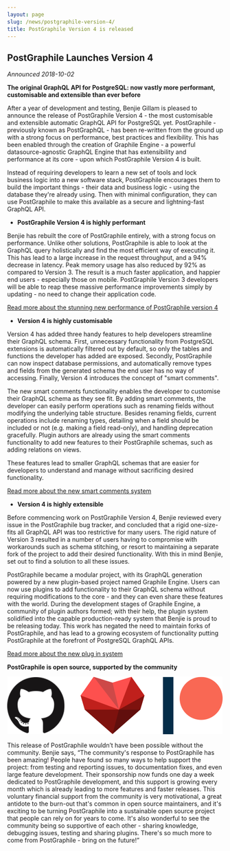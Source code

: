```yaml
---
layout: page
slug: /news/postgraphile-version-4/
title: PostGraphile Version 4 is released
---
```


## PostGraphile Launches Version 4

_Announced 2018-10-02_

**The original GraphQL API for PostgreSQL: now vastly more performant, customisable and extensible than ever before**

After a year of development and testing, Benjie Gillam is pleased to announce the release of PostGraphile Version 4 - the most customisable and extensible automatic GraphQL API for PostgreSQL yet. PostGraphile - previously known as PostGraphQL - has been re-written from the ground up with a strong focus on performance, best practices and flexibility. This has been enabled through the creation of Graphile Engine - a powerful datasource-agnostic GraphQL Engine that has extensibility and performance at its core - upon which PostGraphile Version 4 is built.

Instead of requiring developers to learn a new set of tools and lock business logic into a new software stack, PostGraphile encourages them to build the important things - their data and business logic - using the database they're already using. Then with minimal configuration, they can use PostGraphile to make this available as a secure and lightning-fast GraphQL API.

* **PostGraphile Version 4 is highly performant**

Benjie has rebuilt the core of PostGraphile entirely, with a strong focus on performance. Unlike other solutions, PostGraphile is able to look at the GraphQL query holistically and find the most efficient way of executing it. This has lead to a large increase in the request throughput, and a 94% decrease in latency. Peak memory usage has also reduced by 92% as compared to Version 3. The result is a much faster application, and happier end users - especially those on mobile. PostGraphile Version 3 developers will be able to reap these massive performance improvements simply by updating - no need to change their application code.

<div class="flex flex-row flex-wrap">
<div class='text-center col-xs-12 col-md-3 col-lg-5 postgraphile-graphs-requests-per-second'></div>
<div class='text-center col-xs-12 col-md-3 col-lg-5 postgraphile-graphs-average-latency-label'></div>
</div>

[Read more about the stunning new performance of PostGraphile version 4](/postgraphile/performance/)

* **Version 4 is highly customisable**

Version 4 has added three handy features to help developers streamline their GraphQL schema. First, unnecessary functionality from PostgreSQL extensions is automatically filtered out by default, so only the tables and functions the developer has added are exposed. Secondly, PostGraphile can now inspect database permissions, and automatically remove types and fields from the generated schema the end user has no way of accessing. Finally, Version 4 introduces the concept of "smart comments".

The new smart comments functionality enables the developer to customise their GraphQL schema as they see fit. By adding smart comments, the developer can easily perform operations such as renaming fields without modifying the underlying table structure. Besides renaming fields, current operations include renaming types, detailing when a field should be included or not (e.g. making a field read-only), and handling deprecation gracefully. Plugin authors are already using the smart comments functionality to add new features to their PostGraphile schemas, such as adding relations on views.

These features lead to smaller GraphQL schemas that are easier for developers to understand and manage without sacrificing desired functionality.

[Read more about the new smart comments system](/postgraphile/smart-comments/)

* **Version 4 is highly extensible**

Before commencing work on PostGraphile Version 4, Benjie reviewed every issue in the PostGraphile bug tracker, and concluded that a rigid one-size-fits all GraphQL API was too restrictive for many users. The rigid nature of Version 3 resulted in a number of users having to compromise with workarounds such as schema stitching, or resort to maintaining a separate fork of the project to add their desired functionality. With this in mind Benjie, set out to find a solution to all these issues.

PostGraphile became a modular project, with its GraphQL generation powered by a new plugin-based project named Graphile Engine. Users can now use plugins to add functionality to their GraphQL schema without requiring modifications to the core - and they can even share these features with the world. During the development stages of Graphile Engine, a community of plugin authors formed; with their help, the plugin system solidified into the capable production-ready system that Benjie is proud to be releasing today. This work has negated the need to maintain forks of PostGraphile, and has lead to a growing ecosystem of functionality putting PostGraphile at the forefront of PostgreSQL GraphQL APIs.

[Read more about the new plug in system](/postgraphile/extending/)

**PostGraphile is open source, supported by the community**

<div class="flex flex-wrap justify-around">
<img alt="PostGraphile thanks the community" src="/images/thanks.png" />
</div>

This release of PostGraphile wouldn’t have been possible without the community. Benjie says, “The community's response to PostGraphile has been amazing! People have found so many ways to help support the project: from testing and reporting issues, to documentation fixes, and even large feature development. Their sponsorship now funds one day a week dedicated to PostGraphile development, and this support is growing every month which is already leading to more features and faster releases. This voluntary financial support from the community is very motivational, a great antidote to the burn-out that's common in open source maintainers, and it's exciting to be turning PostGraphile into a sustainable open source project that people can rely on for years to come. It's also wonderful to see the community being so supportive of each other - sharing knowledge, debugging issues, testing and sharing plugins. There's so much more to come from PostGraphile - bring on the future!”
